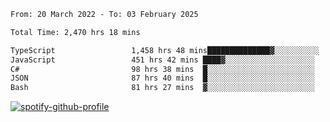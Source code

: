 <!--START_SECTION:waka-->

```txt
From: 20 March 2022 - To: 03 February 2025

Total Time: 2,470 hrs 18 mins

TypeScript                 1,458 hrs 48 mins██████████████▓░░░░░░░░░░   59.05 %
JavaScript                 451 hrs 42 mins ████▓░░░░░░░░░░░░░░░░░░░░   18.29 %
C#                         98 hrs 38 mins  █░░░░░░░░░░░░░░░░░░░░░░░░   03.99 %
JSON                       87 hrs 40 mins  █░░░░░░░░░░░░░░░░░░░░░░░░   03.55 %
Bash                       81 hrs 27 mins  ▓░░░░░░░░░░░░░░░░░░░░░░░░   03.30 %
```

<!--END_SECTION:waka-->
[![spotify-github-profile](https://spotify-github-profile.vercel.app/api/view?uid=c00zprrvy9xiloa9qnco3hmng&cover_image=true&theme=novatorem&show_offline=false&background_color=121212&bar_color=53b14f&bar_color_cover=false)](https://spotify-github-profile.vercel.app/api/view?uid=c00zprrvy9xiloa9qnco3hmng&redirect=true)




